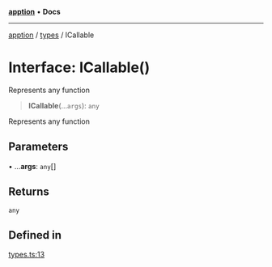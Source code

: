 [**apption**](../../README.md) • **Docs**

***

[apption](../../modules.md) / [types](../README.md) / ICallable

# Interface: ICallable()

Represents any function

> **ICallable**(...`args`): `any`

Represents any function

## Parameters

• ...**args**: `any`[]

## Returns

`any`

## Defined in

[types.ts:13](https://github.com/mksunny1/apption/blob/5c2ed0c98e500fcbd7087b8148508efe1896c020/src/types.ts#L13)
